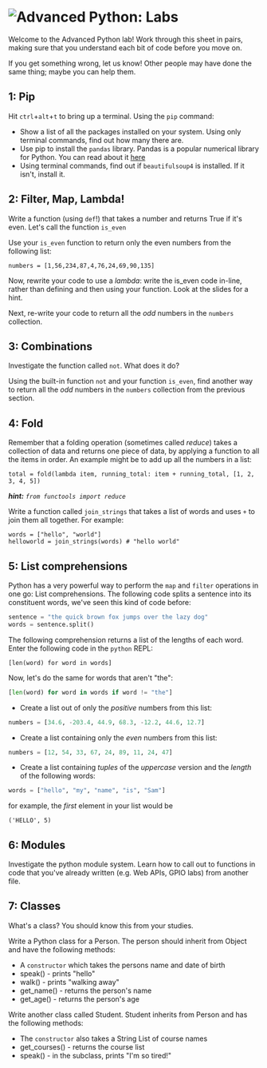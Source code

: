# ![Advanced Python: Labs](../blob/master/assets/img/GC_Logo_artwork_RGB-LOGO_colour_SMALL.png?raw=true) 

Welcome to the Advanced Python lab! Work through this sheet in pairs, making sure that you understand
each bit of code before you move on.

If you get something wrong, let us know! Other people may have done the same thing; maybe you
can help them.

## 1: Pip
Hit `ctrl`+`alt`+`t` to bring up a terminal. Using the `pip` command:
* Show a list of all the packages installed on your system. Using only terminal commands, find out how many there are.
* Use pip to install the `pandas` library. Pandas is a popular numerical library for Python. You can read about it [here](http://pandas.pydata.org/)
* Using terminal commands, find out if `beautifulsoup4` is installed. If it isn't, install it.

## 2: Filter, Map, Lambda!
Write a function (using `def`!) that takes a number and returns True if it's even. Let's call the function `is_even`

Use your `is_even` function to return only the even numbers from the following list:

    numbers = [1,56,234,87,4,76,24,69,90,135]

Now, rewrite your code to use a _lambda_: write the is_even code in-line, rather than defining and then using your function. Look at the slides for a hint.

Next, re-write your code to return all the _odd_ numbers in the `numbers` collection.

## 3: Combinations
Investigate the function called `not`. What does it do?

Using the built-in function `not` and your function `is_even`, find another way to return all the _odd_ numbers in the `numbers` collection from the previous section.

## 4: Fold
Remember that a folding operation (sometimes called _reduce_) takes a collection of data and returns one piece of data, by applying a function to all the items in order. An example might be to add up all the numbers in a list:

    total = fold(lambda item, running_total: item + running_total, [1, 2, 3, 4, 5])
    
_**hint:**_ _`from functools import reduce`_

Write a function called `join_strings` that takes a list of words and uses `+` to join them all together. For example:

    words = ["hello", "world"]
    helloworld = join_strings(words) # "hello world"

## 5: List comprehensions
Python has a very powerful way to perform the `map` and `filter` operations in one go: List comprehensions. The following code splits a sentence into its constituent words, we've seen this kind of code before:

```python
sentence = "the quick brown fox jumps over the lazy dog"
words = sentence.split()
```
The following comprehension returns a list of the lengths of each word. Enter the following code in the `python` REPL:

```pythonn
[len(word) for word in words]
```

Now, let's do the same for words that aren't "the":

```python
[len(word) for word in words if word != "the"]
```

* Create a list out of only the _positive_ numbers from this list:

```python
numbers = [34.6, -203.4, 44.9, 68.3, -12.2, 44.6, 12.7]
```

* Create a list containing only the _even_ numbers from this list:

```python
numbers = [12, 54, 33, 67, 24, 89, 11, 24, 47]
```

* Create a list containing _tuples_ of the _uppercase_ version and the _length_ of the following words:

```python
words = ["hello", "my", "name", "is", "Sam"]
```

for example, the _first_ element in your list would be

    ('HELLO', 5)


## 6: Modules
Investigate the python module system. Learn how to call out to functions in code that you've already written (e.g. Web APIs, GPIO labs) from another file.

## 7: Classes
What's a class? You should know this from your studies.

Write a Python class for a Person. The person should inherit from Object and have the following methods:
* A `constructor` which takes the persons name and date of birth
* speak() - prints "hello"
* walk() - prints "walking away"
* get_name() - returns the person's name
* get_age() - returns the person's age

Write another class called Student. Student inherits from Person and has the following methods:
* The `constructor` also takes a String List of course names
* get_courses() - returns the course list
* speak() - in the subclass, prints "I'm so tired!"